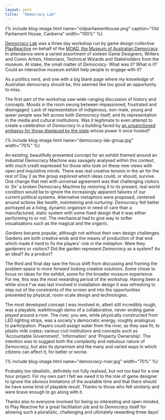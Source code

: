 ```yaml
---
layout: post
title:  "Democracy Lab"
---
```


{% include blog-image.html name="oldparliamenthouse.png" caption="Old Parliament House, Canberra" width="100%" %}

[Democracy Lab](https://www.playreactive.com/democracylab) was a three day workshop run by game design collective [PlayReactive](https://www.playreactive.com/) on behalf of the [MOAD, the Museum of Australian Democracy](https://www.moadoph.gov.au/). In attendance were a varied assortment of sixteen Game Designers, Writers and Comic Artists, Historians, Technical Wizards and Stakeholders from the museum. At stake, the small matter of _Democracy_. What was it? What is it? Could an interactive museum exhibit help people to engage with it?
<!--excerpt-->

As a politics nerd, and one with a big blank page where my knowledge of Australian democracy should be, this seemed like too good an opportunity to miss.

The first part of the workshop saw wide-ranging discussion of history and concepts. Moods in the room swung between impassioned, frustrated and disengaged. Lack of representation of indigenous, non-male, young and queer people was felt across both _Democracy_ itself, and its representation in the media and cultural institutions. Was it legitimate to even attempt to create a celebration of _Democracy_ in a building faced by [an unsanctioned embassy for those displaced by the state](http://indigenousrights.net.au/land_rights/aboriginal_embassy,_1972) whose power it once hosted?

{% include blog-image.html name="democracy-lab-group.jpg" width="70%" %}

An existing, beautifully presented concept for an exhibit themed around an industrial Democracy Machine was savagely analysed within this context, with much credit expressed for those who took on these new views with open and inquisitive minds. There was real creative tension in the air for the rest of Day 2 as the group explored which ideas could, or should, survive. One change that met with universal agreement was that challenging visitors to _'fix'_ a broken Democracy Machine by restoring it to its present, real world condition would be to ignore the increasingly apparent failures of our current political systems. Alternative metaphors were proposed, centered around actions like _health_, _maintaining_ and _nurturing_. _Democracy_ felt better portrayed as a living, dynamic organism in need of care than a manufactured, static system with some fixed design that it was either performing to or not. The mechanical had to give way to softer visualisations such as the magical and the organic. 

_Gardens_ became popular, although not without their own design challenges. Gardens are both creative ends and the means of production of that end which made it hard to fix the players' role in the metaphor. Were they gardeners or visitors? Did the garden represent _Democracy_ as a system? As an ideal? As a product?

The third and final day saw the focus shift from discussing and framing the problem space to more forward looking creative solutions. Some chose to focus on ideas for the exhibit, some for the broader museum experience. For me, this was the most rewarding period of the workshop. Having been a while since I've was last involved in installation design it was refreshing to step out of the constraints of the screen and into the opportunities presented by  physical, room-scale design and technologies. 

The most developed concept I was involved in, albeit still incredibly rough, was a playable, walkthrough demo of a collaborative, never-ending game played around a river. The river, you see, while physically constructed from LED lighting strips, was a society's democratic energy, roughly analogous to participation. Players could assign water from the river, as they saw fit, to plastic milk crates: various civil institutions and concepts such as 'Accountable Government', 'Information' and 'Property Ownership'. The intention was to suggest both the complexity and nebulous nature of _Democracy_, but also its dynamism and the many and varied ways in which citizens can affect it, for better or worse. 

{% include blog-image.html name="democracy-river.jpg" width="70%" %}

Probably too idealistic, definitely not fully realised, but not too bad for a one hour project. For my own part I felt we owed it to the role of game designer to ignore the obvious limitations of the available time and that there should be have some kind of playable result. Thanks to those who felt similarly and were brave enough to go along with it.

Thanks also to everyone involved for being so interesting and open minded, to Play Reactive for a great  facilitation job and to _Democracy_ itself for allowing such a pluralistic, challenging and ultimately rewarding three days!